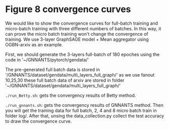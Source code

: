 # Figure 8 convergence curves

We would like to show the convergence curves for full-batch training and micro-batch training with three different numbers of batches.
In this way, it can prove the micro batch training won't change the convergence of training.
We use 3-layer GraphSAGE model + Mean aggregator using OGBN-arxiv as an example.

First, we should generate the 3-layers full-batch of 180 epoches using the code in '~/GNNANTS/pytorch/gendata/'

The pre-generated full batch data is stored in '/GNNANTS/dataset/gendata/multi_layers_full_graph/'
as we use fanout 10,25,30 these full batch data of arxiv are stored in folder '~/GNNANTS/dataset/gendata/multi_layers_full_graph/'

`./run_Betty.sh`: gets the convergency results of Betty method.

`./run_gnnants.sh`: gets the convergency results of GNNANTS method.
Then you will get the training data for full batch, 2, 4 and 8 micro batch train in folder log/.
After that, unsing the data_collection.py collect the test accuracy to draw the convergence curve.
